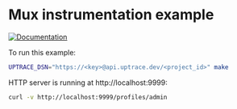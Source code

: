 # Mux instrumentation example

[![Documentation](https://img.shields.io/badge/uptrace-documentation-informational)](https://docs.uptrace.dev/go/opentelemetry-gorilla-mux/)

To run this example:

```bash
UPTRACE_DSN="https://<key>@api.uptrace.dev/<project_id>" make
```

HTTP server is running at http://localhost:9999:

```bash
curl -v http://localhost:9999/profiles/admin
```
